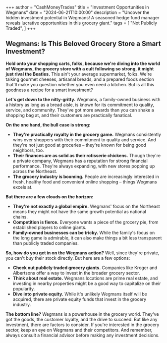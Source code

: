 +++
author = "CashMoneyTrades"
title = "Investment Opportunities in Wegmans"
date = "2024-06-21T10:00:00"
description = "Uncover the hidden investment potential in Wegmans! A seasoned hedge fund manager reveals lucrative opportunities in this grocery giant."
tags = [
    "Not Publicly Traded",
]
+++
        


## Wegmans: Is This Beloved Grocery Store a Smart Investment?

**Hold onto your shopping carts, folks, because we're diving into the world of Wegmans, the grocery store with a cult following so strong, it might just rival the Beatles.** This ain't your average supermarket, folks. We're talking gourmet cheeses, artisanal breads, and a prepared foods section that'll make you question whether you even need a kitchen. But is all this goodness a recipe for a smart investment? 

**Let's get down to the nitty-gritty.** Wegmans, a family-owned business with a history as long as a bread aisle, is known for its commitment to quality, service, and community. They've got more awards than you can shake a shopping bag at, and their customers are practically fanatical. 

**On the one hand, the bull case is strong:**

* **They're practically royalty in the grocery game.**  Wegmans consistently wins over shoppers with their commitment to quality and service. And they're not just good at groceries – they're known for being good neighbors, too. 
* **Their finances are as solid as their rotisserie chickens.**  Though they're a private company, Wegmans has a reputation for strong financial performance. They're always expanding, with new stores popping up across the Northeast. 
* **The grocery industry is booming.**  People are increasingly interested in fresh, healthy food and convenient online shopping – things Wegmans excels at. 

**But there are a few clouds on the horizon:**

* **They're not exactly a global empire.**  Wegmans' focus on the Northeast means they might not have the same growth potential as national chains. 
* **Competition is fierce.**  Everyone wants a piece of the grocery pie, from established players to online giants. 
* **Family-owned businesses can be tricky.**  While the family's focus on the long game is admirable, it can also make things a bit less transparent than publicly traded companies. 

**So, how do you get in on the Wegmans action?**  Well, since they're private, you can't buy their stock directly. But here are a few options:

* **Check out publicly traded grocery giants.** Companies like Kroger and Albertsons offer a way to invest in the broader grocery sector. 
* **Think about real estate.**  Wegmans locations are prime real estate, and investing in nearby properties might be a good way to capitalize on their popularity. 
* **Dive into private equity.**  While it's unlikely Wegmans itself will be acquired, there are private equity funds that invest in the grocery industry. 

**The bottom line?**  Wegmans is a powerhouse in the grocery world. They've got the goods, the customer loyalty, and the drive to succeed. But like any investment, there are factors to consider. If you're interested in the grocery sector, keep an eye on Wegmans and their competitors. And remember, always consult a financial advisor before making any investment decisions. 

        
